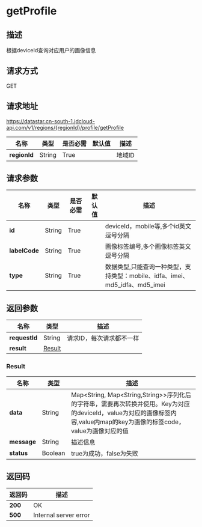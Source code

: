 # getProfile


## 描述
根据deviceId查询对应用户的画像信息

## 请求方式
GET

## 请求地址
https://datastar.cn-south-1.jdcloud-api.com/v1/regions/{regionId}/profile/getProfile

|名称|类型|是否必需|默认值|描述|
|---|---|---|---|---|
|**regionId**|String|True||地域ID|

## 请求参数
|名称|类型|是否必需|默认值|描述|
|---|---|---|---|---|
|**id**|String|True||deviceId，mobile等,多个id英文逗号分隔|
|**labelCode**|String|True||画像标签编号,多个画像标签英文逗号分隔|
|**type**|String|True||数据类型,只能查询一种类型，支持类型：mobile、idfa、imei、md5_idfa、md5_imei|


## 返回参数
|名称|类型|描述|
|---|---|---|
|**requestId**|String|请求ID，每次请求都不一样|
|**result**|[Result](##Result)||


### <a name="Result">Result</a>
|名称|类型|描述|
|---|---|---|
|**data**|String|Map<String, Map<String,String>>序列化后的字符串，需要再次转换并使用。Key为对应的deviceId，value为对应的画像标签内容,value内map的key为画像的标签code，value为画像对应的值|
|**message**|String|描述信息|
|**status**|Boolean|true为成功，false为失败|

## 返回码
|返回码|描述|
|---|---|
|**200**|OK|
|**500**|Internal server error|
